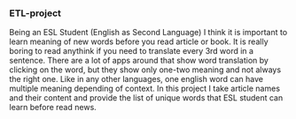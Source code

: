 ### ETL-project
  Being an ESL Student (English as Second Language) I think it is important to learn meaning of new words before you read article or book. It is really boring to read anythink if you need to translate every 3rd word in a sentence. There are a lot of apps around that show word translation by clicking on the word, but they show only one-two meaning and not always the right one. Like in any other languages, one english word can have multiple meaning depending of context. In this project I take article names and their content and provide the list of unique words that ESL student can learn before read news.
